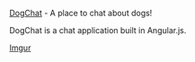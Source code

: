 [DogChat](https://kzikarashelpout.herokuapp.com/welcome/index) - A place to chat about dogs!

DogChat is a chat application built in Angular.js.

[Imgur](https://i.imgur.com/J3GhpNW.png)